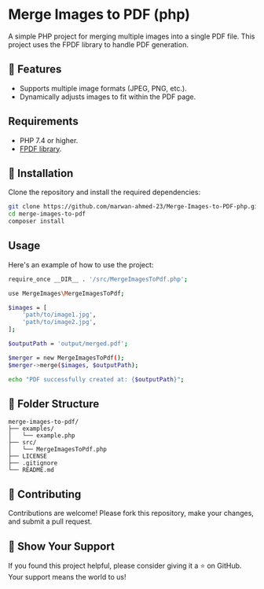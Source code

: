 # Merge Images to PDF (php)

A simple PHP project for merging multiple images into a single PDF file. This project uses the FPDF library to handle PDF generation.

## 🚀 Features
- Supports multiple image formats (JPEG, PNG, etc.).
- Dynamically adjusts images to fit within the PDF page.

## Requirements
- PHP 7.4 or higher.
- [FPDF library](http://www.fpdf.org/).

## 📖 Installation

Clone the repository and install the required dependencies:

```bash
git clone https://github.com/marwan-ahmed-23/Merge-Images-to-PDF-php.git
cd merge-images-to-pdf
composer install
```

## Usage

Here's an example of how to use the project:

```bash
require_once __DIR__ . '/src/MergeImagesToPdf.php';

use MergeImages\MergeImagesToPdf;

$images = [
    'path/to/image1.jpg',
    'path/to/image2.jpg',
];

$outputPath = 'output/merged.pdf';

$merger = new MergeImagesToPdf();
$merger->merge($images, $outputPath);

echo "PDF successfully created at: {$outputPath}";
```

## 📂 Folder Structure
```plaintext
merge-images-to-pdf/ 
├── examples/
│   └── example.php
├── src/
│   └── MergeImagesToPdf.php
├── LICENSE
├── .gitignore
└── README.md
```

## 🤝 Contributing

Contributions are welcome! Please fork this repository, make your changes, and submit a pull request.

## 🌟 Show Your Support

If you found this project helpful, please consider giving it a ⭐ on GitHub. Your support means the world to us!
